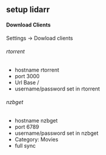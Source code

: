 ## setup lidarr

#### Download Clients

Settings -> Dowload clients

###### rtorrent
- hostname rtorrent
- port 3000
- Url Base /
- username/password set in rtorrent
  
###### nzbget
- hostname nzbget
- port 6789
- username/password set in nzbget
- Category: Movies
- full sync